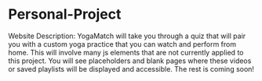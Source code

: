 # Personal-Project


Website Description:
YogaMatch will take you through a quiz that will pair you with a custom yoga practice that you can watch and perform from home.  This will involve many js elements that are not currently applied to this project.  You will see placeholders and blank pages where these videos or saved playlists will be displayed and accessible.  The rest is coming soon!



